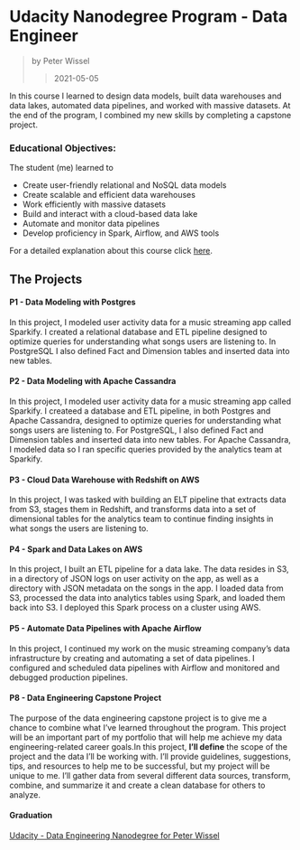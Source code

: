# Udacity Nanodegree Program - Data Engineer
> by Peter Wissel
>> 2021-05-05

In this course I learned to design data models, built data warehouses and data lakes, automated data pipelines, and 
worked with massive datasets. At the end of the program, I combined my new skills by completing a capstone project.

### Educational Objectives: 
The student (me) learned to
- Create user-friendly relational and NoSQL data models
- Create scalable and efficient data warehouses
- Work efficiently with massive datasets        
- Build and interact with a cloud-based data lake        
- Automate and monitor data pipelines
- Develop proficiency in Spark, Airflow, and AWS tools

For a detailed explanation about this course click 
[here](https://d20vrrgs8k4bvw.cloudfront.net/documents/en-US/Data+Engineering+Nanodegree+Program+Syllabus.pdf).

## The Projects

#### P1 - Data Modeling with Postgres

In this project, I modeled user activity data for a music streaming app called Sparkify. I created a relational 
database and ETL pipeline designed to optimize queries for understanding what songs users are listening to. In 
PostgreSQL I also defined Fact and Dimension tables and inserted data into new tables.

#### P2 - Data Modeling with Apache Cassandra

In this project, I modeled user activity data for a music streaming app called Sparkify. I createed a database and ETL 
pipeline, in both Postgres and Apache Cassandra, designed to optimize queries for understanding what songs users are 
listening to. For PostgreSQL, I also defined Fact and Dimension tables and inserted data into new tables. 
For Apache Cassandra, I modeled data so I ran specific queries provided by the analytics team at Sparkify.

#### P3 - Cloud Data Warehouse with Redshift on AWS

In this project, I was tasked with building an ELT pipeline that extracts data from S3, stages them in Redshift, and 
transforms data into a set of dimensional tables for the analytics team to continue finding insights in what songs the 
users are listening to.

#### P4 - Spark and Data Lakes on AWS

In this project, I built an ETL pipeline for a data lake. The data resides in S3, in a directory of JSON logs on user 
activity on the app, as well as a directory with JSON metadata on the songs in the app. I loaded data from S3, processed 
the data into analytics tables using Spark, and loaded them back into S3. I deployed this Spark process on a cluster 
using AWS.

#### P5 - Automate Data Pipelines with Apache Airflow

In this project, I continued my work on the music streaming company’s data infrastructure by creating and automating a 
set of data pipelines. I configured and scheduled data pipelines with Airflow and monitored and debugged production 
pipelines.

#### P8 - Data Engineering Capstone Project

The purpose of the data engineering capstone project is to give me a chance to combine what I’ve learned throughout the 
program. This project will be an important part of my portfolio that will help me achieve my data engineering-related 
career goals.In this project, **I’ll define** the scope of the project and the data I’ll be working with. I’ll provide 
guidelines, suggestions, tips, and resources to help me to be successful, but my project will be unique to me. 
I’ll gather data from several different data sources, transform, combine, and summarize it and create a clean database 
for others to analyze.

#### Graduation
[Udacity - Data Engineering Nanodegree for Peter Wissel](./Graduation/Udacity_DataEngineeringNanodegree_Graduation.pdf)